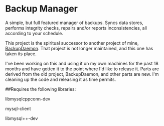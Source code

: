# Backup Manager


A simple, but full featured manager of backups. Syncs data stores, performs integrity checks, repairs and/or reports inconsistencies, all according to your schedule. 

This project is the spiritual successor to another project of mine, [BackupDaemon](https://github.com/bmoscon/BackupDaemon). That project is not longer maintained, and this one has taken its place.

I've been working on this and using it on my own machines for the past 18 months and have gotten it to the point where I'd like to release it. Parts are derived from the old project, BackupDaemon, and other parts are new. I'm cleaning up the code and releasing it as time permits.


##Requires the following libraries:

libmysqlcppconn-dev

mysql-client

libmysql++-dev

